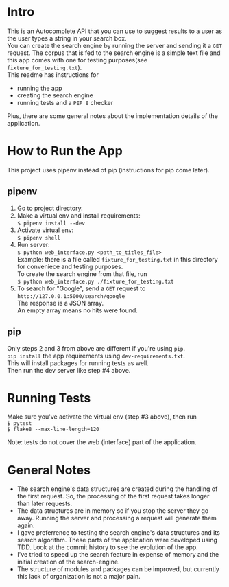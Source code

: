 # Intro
This is an Autocomplete API that you can use to suggest results to a user as the user types a string in your search box.   
You can create the search engine by running the server and sending it a `GET` request. The corpus that is fed to the search engine is a simple text file and this app comes with one for testing purposes(see `fixture_for_testing.txt`).   
This readme has instructions for    
- running the app   
- creating the search engine   
- running tests and a `PEP 8` checker   

Plus, there are some general notes about the implementation details of the application.   
# How to Run the App
This project uses pipenv instead of pip (instructions for pip come later).
## pipenv
1. Go to project directory.   
2. Make a virtual env and install requirements:   
    `$ pipenv install --dev`       
3. Activate virtual env:    
    `$ pipenv shell`   
4. Run server:    
    `$ python web_interface.py <path_to_titles_file>`    
    Example: there is a file called `fixture_for_testing.txt` in this directory for conveniece and testing purposes.    
    To create the search engine from that file, run    
        `$ python web_interface.py ./fixture_for_testing.txt`    
5. To search for "Google", send a `GET` request to    
    `http://127.0.0.1:5000/search/google`    
    The response is a JSON array.    
    An empty array means no hits were found.    

## pip
Only steps 2 and 3 from above are different if you're using `pip`.    
`pip install` the app requirements using `dev-requirements.txt`.    
This will install packages for running tests as well.   
Then run the dev server like step #4 above.

# Running Tests
Make sure you've activate the virtual env (step #3 above), then run    
`$ pytest`    
`$ flake8 --max-line-length=120`     

Note: tests do not cover the web (interface) part of the application.

# General Notes
- The search engine's data structures are created during the handling of the first request. So, the processing of the first request takes longer than later requests.    
- The data structures are in memory so if you stop the server they go away. Running the server and processing a request will generate them again.   
- I gave preferrence to testing the search engine's data structures and its search algorithm. These parts of the application were developed using TDD. Look at the commit history to see the evolution of the app.       
- I've tried to speed up the search feature in expense of memory and the initial creation of the search-engine.    
- The structure of modules and packages can be improved, but currently this lack of organization is not a major pain.    

